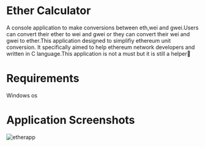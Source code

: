 # Ether Calculator 
A console application to make conversions between eth,wei and gwei.Users can convert  their ether to wei and gwei or they can convert their wei and gwei to ether.This application designed to simplifiy ethereum unit conversion. It specifically aimed to help ethereum network developers and written in C language.This application is not a must but it is still a helper🙂

# Requirements 
Windows os

# Application Screenshots
![etherapp](https://user-images.githubusercontent.com/48108872/179204975-e9ce0beb-ca6f-4fc6-be18-ede8983594f0.png)
